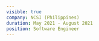 ```yaml
---
visible: true
company: NCSI (Philippines)
duration: May 2021 - August 2021
position: Software Engineer
---
```

